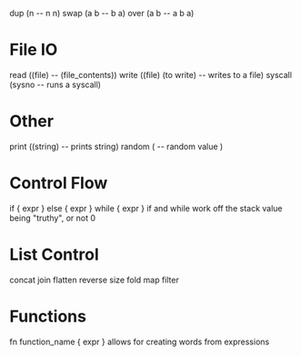 dup (n -- n n)
swap (a b -- b a)
over (a b -- a b a)

# File IO
read ((file) -- (file_contents))
write ((file) (to write) -- writes to a file)
syscall (sysno -- runs a syscall)

# Other
print ((string) -- prints string)
random ( -- random value )

# Control Flow
if { expr } else { expr }
while { expr }
if and while work off the stack value being "truthy", or not 0

# List Control
concat
join
flatten
reverse
size
fold 
map
filter

# Functions 
fn function_name { expr }
allows for creating words from expressions
